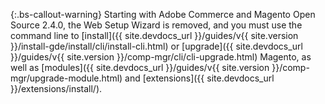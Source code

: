 {:.bs-callout-warning}
Starting with Adobe Commerce and Magento Open Source 2.4.0, the Web Setup Wizard is removed, and you must use the command line to [install]({{ site.devdocs_url }}/guides/v{{ site.version }}/install-gde/install/cli/install-cli.html) or [upgrade]({{ site.devdocs_url }}/guides/v{{ site.version }}/comp-mgr/cli/cli-upgrade.html) Magento, as well as [modules]({{ site.devdocs_url }}/guides/v{{ site.version }}/comp-mgr/upgrade-module.html) and [extensions]({{ site.devdocs_url }}/extensions/install/).
